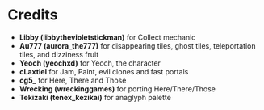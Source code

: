 # Credits
- **Libby (libbythevioletstickman)** for Collect mechanic
- **Au777 (aurora_the777)** for disappearing tiles, ghost tiles, teleportation tiles, and dizziness fruit
- **Yeoch (yeochxd)** for Yeoch, the character
- **cLaxtiel** for Jam, Paint, evil clones and fast portals
- **cg5_** for Here, There and Those
- **Wrecking (wreckinggames)** for porting Here/There/Those
- **Tekizaki (tenex_kezikai)** for anaglyph palette
